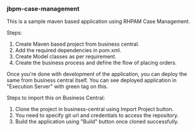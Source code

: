 ### jbpm-case-management
This is a sample maven based application using RHPAM Case Management.

Steps:
1. Create Maven based project from business central.
2. Add the required dependencies in pom.xml.
3. Create Model classes as per requirement.
4. Create the business process and define the flow of placing orders.

Once you're done with development of the application, you can deploy the same from business central itself. You can see deployed application in "Execution Server" with green tag on this.

Steps to import this on Business Central:

1. Clone the project in business-central using Import Project button.
2. You need to specify git url and credentials to access the repository.
3. Build the application using "Build" button once cloned successfully.
